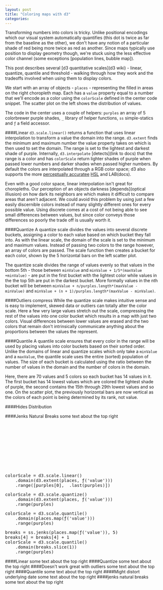 ```yaml
---
layout: post
title: "Coloring maps with d3"
categories: 
---
```


<link rel="stylesheet" type="text/css" href="/javascripts/posts/mapColor/style.css">

Transforming numbers into colors is tricky. Unlike positional encodings which our visual system automatically quantifies (this dot is twice as far from the baseline as the other), we don't have any notion of a particular shade of red being more twice as red as another. Since maps typically use position to display geometry though, we're stuck using the less effective color channel (some exceptions [population lines, bubble map]).

This post describes several [d3 quantitative scales](d3 wiki) - linear, quantize, quantile and threshold - walking through how they work and the tradeoffs involved when using them to display colors. 

We start with an array of objects - `places` - representing the filled in areas on the right choropleth map. Each has a `value` property equal to a number that we'll encode as a color using the `colorScale` defined in the center code snippet. The scatter plot on the left shows the distribution of values. 

The code in the center uses a couple of helpers: `purples` an array of 5 colorbrewer purple shades, `_` library of helper functions, `ss` simple-statics and `ƒ` a field accessor. 


####Linear
`d3.scale.linear()` returns a function that uses linear interpolation to transform a value the domain into the range. `d3.extent` finds the minimum and maximum number the value property takes on which is then used to set the domain. The range is set to the lightest and darkest shade of purple. Internally, `d3.interpolate` [detects](link to docs) that the range is a color and has `colorScale` return lighter shades of purple when passed lower numbers and darker shades when passed higher numbers. By default the colors are interpolated through a RGB color space; d3 also supports the more [perceptually accuratee](simmons?) [HSL](docs) and LAB(docs). 

Even with a good color space, linear interpolation isn't great for choropleths. Our perception of an objects darkness [depends](optical illiusion) on how dark its neighbors are which makes it difficult to compare areas that aren't adjacent. We could avoid this problem by using just a few easily discernible colors instead of many slightly different ones for every possible value. Using discrete comes at a cost of not being able to see small differences between values, but since color conveys those differences so poorly the trade off is usually worth it. 

####Quantize
A quantize scale divides the values into several discrete buckets, assigning a color to each value based on which bucket they fall into. As with the linear scale, the domain of the scale is set to the minimum and maximum values. Instead of passing two colors to the range however, an array of colors are passed. The scale function then creates a bucket for each color, shown by the 5 horizontal bars on the left scatter plot. 

The quantize scale divides the range of values evenly so that values in the bottom 5th - those between `minValue` and `minValue + 1/5*(maxValue +minValue)` - are put in the first bucket with the lightest color while values in the the top 5th are put in the darkest bucket. More formally values in the nth bucket will be between `minValue + n/purples.length*(maxValue - minValue)` and `minValue + (n + 1)/purples.length*(maxValue - minValue)`.  

####Outliers compress
While the quantize scale makes intuitive sense and is easy to implement, skewed data or outliers can totally alter the color scale. Here a few very large values stretch out the scale, compressing the rest of the values into one color bucket which results in a map with just two colors. Visual differences between lower values are erased and the two colors that remain don't intrinsically communicate anything about the proportions between the values the represent.

####Quantile
A quantile scale ensures that every color in the range will be used by placing values into color buckets based on their sorted order. Unlike the domains of linear and quantize scales which only take a `minValue` and a `maxValue`, the quantile scale uses the entire (sorted) population of values. The size of each bucket is calculated using the ratio between the number of values in the domain and the number of colors in the domain.

Here, there are 70 values and 5 colors so each bucket has 14 values in it. The first bucket has 14 lowest values which are colored the lightest shade of purple, the second contains the 15th through 29th lowest values and so one. On the scatter plot, the previously horizontal bars are now vertical as the colors of each point is being determined by its rank, not value.  

####Hides Distribution


####Jenks Natural Breaks
some text about the top right


<div id='container'>
  <div id='overlay'>
    <svg></svg>
    <div id='color-code'>
      <div id='gradient'>
<pre>
colorScale = d3.scale.linear()
    .domain(d3.extent(places, ƒ('value')))
    .range([purples[0], _.last(purples)])
</pre>
      </div>
      <div id='quantize'>
<pre>
colorScale = d3.scale.quantize()
    .domain(d3.extent(places, ƒ('value')))
    .range(purples)
</pre>
      </div>
      <div id='quantile'>
<pre>
colorScale = d3.scale.quantile()
    .domain(places.map(ƒ('value')))
    .range(purples)
</pre>
      </div>
      <div id='jenks'>
<pre>
breaks = ss.jenks(places.map(ƒ('value')), 5)
breaks[4] = breaks[4] + 1
colorScale = d3.scale.quantile()
    .domain(breaks.slice(1))
    .range(purples)
</pre>
      </div>
    </div>
  </div>
</div>
<div id='overlay-space'></div>

<span class='scroll-section'>
  ####Linear</h1>
  some text about the top right
</span>

<span class='scroll-section'>
  ####Quantize</h1>
  some text about the top right
</span>

<span class='scroll-section'>
  ####Doesn't work great with outliers</h1>
  some text about the top right
</span>

<span class='scroll-section'>
  ####Quantile</h1>
  some text about the top right
</span>

<span class='scroll-section'>
  ####Might distort underlying date</h1>
  some text about the top right
</span>

<span class='scroll-section'>
  ####jenks natural breaks</h1>
  some text about the top right
</span>

<div id='bot-padding'></div>


<script src="/javascripts/libs/d3.4.11.js" type="text/javascript"></script>
<script src="/javascripts/libs/lodash.js" type="text/javascript"></script>
<script src="/javascripts/libs/gscroll-0.1.js" type="text/javascript"></script>
<script src="/javascripts/libs/simple-statistics.js" type="text/javascript"></script>
<script src="/javascripts/posts/negBarTransition/lib.js" type="text/javascript"></script>

<script src="/javascripts/posts/mapColor/script.js" type="text/javascript"></script>
